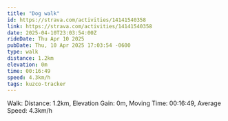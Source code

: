 ```yaml
---
title: "Dog walk"
id: https://strava.com/activities/14141540358
link: https://strava.com/activities/14141540358
date: 2025-04-10T23:03:54:00Z
rideDate: Thu Apr 10 2025
pubDate: Thu, 10 Apr 2025 17:03:54 -0600
type: walk
distance: 1.2km
elevation: 0m
time: 00:16:49
speed: 4.3km/h
tags: kuzco-tracker
---
```

Walk: Distance: 1.2km, Elevation Gain: 0m, Moving Time: 00:16:49, Average Speed: 4.3km/h